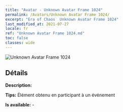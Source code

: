 ```yaml
---
title: "Avatar - Unknown Avatar Frame 1024"
permalink: /Avatars/Unknown Avatar Frame 1024/
excerpt: "Era of Chaos  Unknown Avatar Frame 1024"
last_modified_at: 2021-07-27
locale: fr
ref: "Unknown Avatar Frame 1024.md"
toc: false
classes: wide
---
```

 ![Unknown Avatar Frame 1024](/images/a/avatarFrame_24.png)

## Détails

 **Description:**  

 **Tips:** Élément obtenu en participant à un événement 

 **Is available:**  - 

